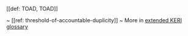 [[def: TOAD, TOAD]]

~ [[ref: threshold-of-accountable-duplicity]]
~ More in <a href="https://weboftrust.github.io/WOT-terms/docs/glossary/TOAD">extended KERI glossary</a>
